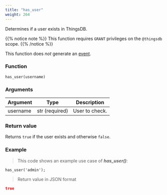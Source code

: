 ```yaml
---
title: "has_user"
weight: 264
---
```


Determines if a user exists in ThingsDB.

{{% notice note %}}
This function requires `GRANT` privileges on the `@thingsdb` scope.
{{% /notice %}}

This function does *not* generate an [event](../../overview/events).

### Function

`has_user(username)`

### Arguments

Argument | Type | Description
-------- | ---- | -----------
username | str (required) | User to check.

### Return value

Returns `true` if the user exists and otherwise `false`.

### Example

> This code shows an example use case of ***has_user()***:

```thingsdb,json_response,@t
has_user('admin');
```

> Return value in JSON format

```json
true
```
